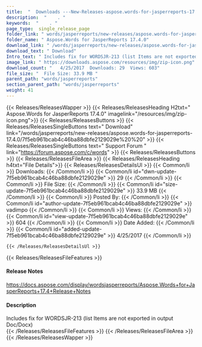 ```yaml
---
title:  "  Downloads ---New-Releases-aspose.words-for-jasperreports-17.4.0 . " 
description:  "    . " 
keywords:  "    . " 
page_type:  single_release_page
folder_link: " words/jasperreports/new-releases/aspose.words-for-jasperreports-17.4.0/"
folder_name: " Aspose.Words for JasperReports 17.4.0"
download_link: " /words/jasperreports/new-releases/aspose.words-for-jasperreports-17.4.0/7f5eb961bcab4c46ba88dbfe2129029e"
download_text: " Download"
Intro_text: " Includes fix for WORDSJR-213 (list Items are not exported in output Doc/Docx)"
image_link: " https://downloads.aspose.com/resources/img/zip-icon.png"
download_count: "   4/25/2017  Downloads: 29  Views: 603"
file_size: "  File Size: 33.9 MB "
parent_path: "words/jasperreports"
section_parent_path: "words/jasperreports"
weight: 41 
---
```


{{< Releases/ReleasesWapper >}}
  {{< Releases/ReleasesHeading H2txt=" Aspose.Words for JasperReports 17.4.0" imagelink="/resources/img/zip-icon.png">}}
  {{< Releases/ReleasesButtons >}}
    {{< Releases/ReleasesSingleButtons text=" Download" link="/words/jasperreports/new-releases/aspose.words-for-jasperreports-17.4.0/7f5eb961bcab4c46ba88dbfe2129029e%20%20" >}}
    {{< Releases/ReleasesSingleButtons text=" Support Forum " link="https://forum.aspose.com/c/words" >}}
  {{< Releases/ReleasesButtons >}}
  {{< Releases/ReleasesFileArea >}}
    {{< Releases/ReleasesHeading h4txt="File Details">}}
    {{< Releases/ReleasesDetailsUl >}}
            {{< Common/li  >}} Downloads: {{< /Common/li >}} 
      {{< Common/li id="dwn-update-7f5eb961bcab4c46ba88dbfe2129029e" >}} 29 {{< /Common/li >}} 
      {{< Common/li  >}} File Size: {{< /Common/li >}} 
      {{< Common/li id="size-update-7f5eb961bcab4c46ba88dbfe2129029e" >}} 33.9 MB {{< /Common/li >}} 
      {{< Common/li  >}} Posted By: {{< /Common/li >}} 
      {{< Common/li id="author-update-7f5eb961bcab4c46ba88dbfe2129029e" >}} vadimpo {{< /Common/li >}} 
      {{< Common/li  >}} Views: {{< /Common/li >}} 
      {{< Common/li id="view-update-7f5eb961bcab4c46ba88dbfe2129029e" >}} 604 {{< /Common/li >}} 
      {{< Common/li  >}} Date Added: {{< /Common/li >}} 
      {{< Common/li id="added-update-7f5eb961bcab4c46ba88dbfe2129029e" >}} 4/25/2017 {{< /Common/li >}} 

    {{< /Releases/ReleasesDetailsUl >}}

  {{< Releases/ReleasesFileFeatures >}}
      <h4>Release Notes</h4><div><a href="https://docs.aspose.com/display/wordsjasperreports/Aspose.Words+for+JasperReports+17.4+Release+Notes">https://docs.aspose.com/display/wordsjasperreports/Aspose.Words+for+JasperReports+17.4+Release+Notes</a></div><h4>Description</h4><div class="HTMLDescription">Includes fix for WORDSJR-213 (list Items are not exported in output Doc/Docx)</div>
  {{< /Releases/ReleasesFileFeatures >}}
 {{< /Releases/ReleasesFileArea >}}
{{< /Releases/ReleasesWapper >}}


